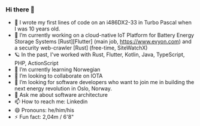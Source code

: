 ### Hi there 👋

- 🚀 I wrote my first lines of code on an i486DX2-33 in Turbo Pascal when I was 10 years old.
- 🔭 I’m currently working on a cloud-native IoT Platform for Battery Energy Storage Systems [Rust][Flutter] (main job, https://www.evyon.com) and a security web-crawler [Rust] (free-time, SiteWatchX)
- 🪐 In the past, I've worked with Rust, Flutter, Kotlin, Java, TypeScript, PHP, ActionScript
- 🌱 I’m currently learning Norwegian
- 👯 I’m looking to collaborate on IOTA
- 🤔 I’m looking for software developers who want to join me in building the next energy revolution in Oslo, Norway.
- 💬 Ask me about software architecture
- 📫 How to reach me: Linkedin
- 😄 Pronouns: he/him/his
- ⚡ Fun fact: 2,04m / 6'8"
